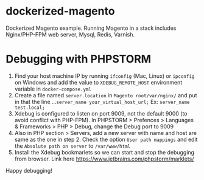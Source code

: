 # dockerized-magento
Dockerized Magento example. Running Magento in a stack includes Nginx/PHP-FPM web server, Mysql, Redis, Varnish.
# Debugging with PHPSTORM
1. Find your host machine IP by running `ifconfig` (Mac, Linux) or `ipconfig` on Windows and add the value to `XDEBUG_REMOTE_HOST` environment variable in `docker-compose.yml`
2. Create a file named `server.location` in `Magento root/var/nginx/` and put in that the line
...`server_name your_virtual_host_url;` Ex: `server_name test.local;`
3. Xdebug is configured to listen on port 9009, not the default 9000 (to avoid conflict with PHP-FPM). In PHPSTORM > Prefences > Languages & Frameworks > PHP > Debug, change the Debug port to 9009
4. Also in PHP section > Servers, add a new server with name and host are same as the one in step 2. Check the option `User path mappings` and edit the `Absolute path on server` to `/var/www/html`
5. Install the Xdebug bookmarlets so we can start and stop the debugging from browser. Link here https://www.jetbrains.com/phpstorm/marklets/

Happy debugging!
